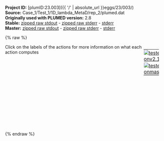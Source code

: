 **Project ID:** [plumID:23.003]({{ '/' | absolute_url }}eggs/23/003/)  
**Source:** Case_1/Test_1/1D_lambda_MetaD/rep_2/plumed.dat  
**Originally used with PLUMED version:** 2.8  
**Stable:** [zipped raw stdout](plumed.dat.plumed.stdout.txt.zip) - [zipped raw stderr](plumed.dat.plumed.stderr.txt.zip) - [stderr](plumed.dat.plumed.stderr)  
**Master:** [zipped raw stdout](plumed.dat.plumed_master.stdout.txt.zip) - [zipped raw stderr](plumed.dat.plumed_master.stderr.txt.zip) - [stderr](plumed.dat.plumed_master.stderr)  

{% raw %}
<div style="width: 100%; float:left">
<div style="width: 90%; float:left" id="value_details_data/Case_1/Test_1/1D_lambda_MetaD/rep_2/plumed.dat"> Click on the labels of the actions for more information on what each action computes </div>
<div style="width: 10%; float:left"><table><tr><td style="padding:1px"><a href="plumed.dat.plumed.stderr"><img src="https://img.shields.io/badge/v2.10-passing-green.svg" alt="tested onv2.10" /></a></td></tr><tr><td style="padding:1px"><a href="plumed.dat.plumed_master.stderr"><img src="https://img.shields.io/badge/master-passing-green.svg" alt="tested onmaster" /></a></td></tr></table></div></div>
<pre style="width=97%;">
<span id="data/Case_1/Test_1/1D_lambda_MetaD/rep_2/plumed.datlambda_short"><b name="data/Case_1/Test_1/1D_lambda_MetaD/rep_2/plumed.datlambda" onclick='showPath("data/Case_1/Test_1/1D_lambda_MetaD/rep_2/plumed.dat","data/Case_1/Test_1/1D_lambda_MetaD/rep_2/plumed.datlambda","data/Case_1/Test_1/1D_lambda_MetaD/rep_2/plumed.datlambda_shortcut","black")'>lambda</b><span style="display:none;" id="data/Case_1/Test_1/1D_lambda_MetaD/rep_2/plumed.datlambda_shortcut">The EXTRACV action with label <b>lambda</b> calculates the following quantities:<table  align="center" frame="void" width="95%" cellpadding="5%"><tr><td width="5%"><b> Quantity </b>  </td><td width="5%"><b> Type </b>  </td><td><b> Description </b> </td></tr><tr><td width="5%">lambda</td><td width="5%"><font color="black">scalar</font></td><td>the value of the CV that was passed from the MD code to PLUMED</td></tr></table></span>: <span class="plumedtooltip" style="color:green">EXTRACV<span class="right">Allow PLUMED to use collective variables computed in the MD engine. This action is <a class="toggler" href='javascript:;' onclick='toggleDisplay("data/Case_1/Test_1/1D_lambda_MetaD/rep_2/plumed.datlambda");'>a shortcut</a>. <a href="https://www.plumed.org/doc-master/user-doc/html/_e_x_t_r_a_c_v.html">More details</a><i></i></span></span> <span class="plumedtooltip">NAME<span class="right">name of the CV as computed by the MD engine<i></i></span></span>=lambda
</span><span id="data/Case_1/Test_1/1D_lambda_MetaD/rep_2/plumed.datlambda_long" style="display:none;"><span style="color:blue" class="comment"># PLUMED interprets the command:
</span><span class="toggler" style="color:red" onclick='toggleDisplay("data/Case_1/Test_1/1D_lambda_MetaD/rep_2/plumed.datlambda")'># lambda: EXTRACV NAME=lambda</span>
<span style="color:blue" class="comment"># as follows (Click the red comment above to revert to the short version of the input):</span>
<b name="data/Case_1/Test_1/1D_lambda_MetaD/rep_2/plumed.datlambda" onclick='showPath("data/Case_1/Test_1/1D_lambda_MetaD/rep_2/plumed.dat","data/Case_1/Test_1/1D_lambda_MetaD/rep_2/plumed.datlambda","data/Case_1/Test_1/1D_lambda_MetaD/rep_2/plumed.datlambda","black")'>lambda</b><span style="display:none;" id="data/Case_1/Test_1/1D_lambda_MetaD/rep_2/plumed.datlambda">The PUT action with label <b>lambda</b> calculates the following quantities:<table  align="center" frame="void" width="95%" cellpadding="5%"><tr><td width="5%"><b> Quantity </b>  </td><td width="5%"><b> Type </b>  </td><td><b> Description </b> </td></tr><tr><td width="5%">lambda</td><td width="5%"><font color="black">scalar</font></td><td>the data that was passed from the MD code</td></tr></table></span>: <span class="plumedtooltip" style="color:green">PUT<span class="right">Pass data into PLUMED <a href="https://www.plumed.org/doc-master/user-doc/html/_p_u_t.html" style="color:green">More details</a><i></i></span></span> <span class="plumedtooltip">UNIT<span class="right">the unit of the quantity that is being passed to PLUMED through this value<i></i></span></span>=number <span class="plumedtooltip">SHAPE<span class="right"> the shape of the value that is being passed to PLUMED<i></i></span></span>=0 <span class="plumedtooltip">MUTABLE<span class="right"> can plumed change the value of the pointer that is passed from the MD code<i></i></span></span> <span class="plumedtooltip">PERIODIC<span class="right">if the value being passed to plumed is periodic then you should specify the periodicity of the function<i></i></span></span>=NO
<b name="data/Case_1/Test_1/1D_lambda_MetaD/rep_2/plumed.datlambda" onclick='showPath("data/Case_1/Test_1/1D_lambda_MetaD/rep_2/plumed.dat","data/Case_1/Test_1/1D_lambda_MetaD/rep_2/plumed.datlambda","data/Case_1/Test_1/1D_lambda_MetaD/rep_2/plumed.datlambda","black")'>lambda</b>: <span class="plumedtooltip" style="color:green">PUT<span class="right">Pass data into PLUMED <a href="https://www.plumed.org/doc-master/user-doc/html/_p_u_t.html" style="color:green">More details</a><i></i></span></span> <span class="plumedtooltip">UNIT<span class="right">the unit of the quantity that is being passed to PLUMED through this value<i></i></span></span>=number <span class="plumedtooltip">SHAPE<span class="right"> the shape of the value that is being passed to PLUMED<i></i></span></span>=0 <span class="plumedtooltip">MUTABLE<span class="right"> can plumed change the value of the pointer that is passed from the MD code<i></i></span></span> <span class="plumedtooltip">PERIODIC<span class="right">if the value being passed to plumed is periodic then you should specify the periodicity of the function<i></i></span></span>=NO
<span style="color:blue"># --- End of included input --- </span></span>  
<span class="plumedtooltip" style="color:green">METAD<span class="right">Used to performed metadynamics on one or more collective variables. <a href="https://www.plumed.org/doc-master/user-doc/html/_m_e_t_a_d.html" style="color:green">More details</a><i></i></span></span> ...
<span class="plumedtooltip">ARG<span class="right">the labels of the scalars on which the bias will act<i></i></span></span>=<b name="data/Case_1/Test_1/1D_lambda_MetaD/rep_2/plumed.datlambda">lambda</b>
<span class="plumedtooltip">SIGMA<span class="right">the widths of the Gaussian hills<i></i></span></span>=0.01     
<span class="plumedtooltip">HEIGHT<span class="right">the heights of the Gaussian hills<i></i></span></span>=1.2388545199729883   
<span class="plumedtooltip">PACE<span class="right">the frequency for hill addition<i></i></span></span>=10       
<span class="plumedtooltip">GRID_MIN<span class="right">the lower bounds for the grid<i></i></span></span>=0    
<span class="plumedtooltip">GRID_MAX<span class="right">the upper bounds for the grid<i></i></span></span>=5    
<span class="plumedtooltip">GRID_BIN<span class="right">the number of bins for the grid<i></i></span></span>=5    
<span class="plumedtooltip">TEMP<span class="right">the system temperature - this is only needed if you are doing well-tempered metadynamics<i></i></span></span>=298     
<span class="plumedtooltip">BIASFACTOR<span class="right">use well tempered metadynamics and use this bias factor<i></i></span></span>=50   
<span class="plumedtooltip">LABEL<span class="right">a label for the action so that its output can be referenced in the input to other actions<i></i></span></span>=<b name="data/Case_1/Test_1/1D_lambda_MetaD/rep_2/plumed.datmetad" onclick='showPath("data/Case_1/Test_1/1D_lambda_MetaD/rep_2/plumed.dat","data/Case_1/Test_1/1D_lambda_MetaD/rep_2/plumed.datmetad","data/Case_1/Test_1/1D_lambda_MetaD/rep_2/plumed.datmetad","black")'>metad</b><span style="display:none;" id="data/Case_1/Test_1/1D_lambda_MetaD/rep_2/plumed.datmetad">The METAD action with label <b>metad</b> calculates the following quantities:<table  align="center" frame="void" width="95%" cellpadding="5%"><tr><td width="5%"><b> Quantity </b>  </td><td width="5%"><b> Type </b>  </td><td><b> Description </b> </td></tr><tr><td width="5%">metad.bias</td><td width="5%"><font color="black">scalar</font></td><td>the instantaneous value of the bias potential</td></tr></table></span>   
<span class="plumedtooltip">FILE<span class="right"> a file in which the list of added hills is stored<i></i></span></span>=HILLS_LAMBDA
... METAD
<br/><span class="plumedtooltip" style="color:green">PRINT<span class="right">Print quantities to a file. <a href="https://www.plumed.org/doc-master/user-doc/html/_p_r_i_n_t.html" style="color:green">More details</a><i></i></span></span> <span class="plumedtooltip">STRIDE<span class="right"> the frequency with which the quantities of interest should be output<i></i></span></span>=10 <span class="plumedtooltip">ARG<span class="right">the labels of the values that you would like to print to the file<i></i></span></span>=<b name="data/Case_1/Test_1/1D_lambda_MetaD/rep_2/plumed.datlambda">lambda</b>,<b name="data/Case_1/Test_1/1D_lambda_MetaD/rep_2/plumed.datmetad">metad.bias</b> <span class="plumedtooltip">FILE<span class="right">the name of the file on which to output these quantities<i></i></span></span>=COLVAR
</pre>
{% endraw %}
